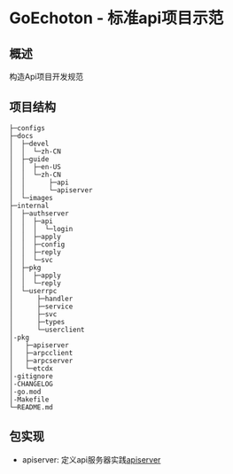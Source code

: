 # GoEchoton - 标准api项目示范

## 概述

构造Api项目开发规范

## 项目结构

```
├─configs
├─docs
│  ├─devel
│  │  └─zh-CN
│  ├─guide
│  │  ├─en-US
│  │  └─zh-CN
│  │      ├─api
│  │      └─apiserver
│  └─images
├─internal
│  ├─authserver
│  │  ├─api
│  │  │  └─login
│  │  ├─apply
│  │  ├─config
│  │  ├─reply
│  │  └─svc
│  ├─pkg
│  │  ├─apply
│  │  └─reply
│  └─userrpc
│      ├─handler
│      ├─service
│      ├─svc
│      ├─types
│      └─userclient
│-pkg
│   ├─apiserver
│   ├─arpcclient
│   ├─arpcserver
│   └─etcdx
│-gitignore
│-CHANGELOG
│-go.mod
│-Makefile
└─README.md
```

## 包实现

- apiserver: 定义api服务器实践[apiserver](./docs/guide/zh-CN/apiserver/README.md)